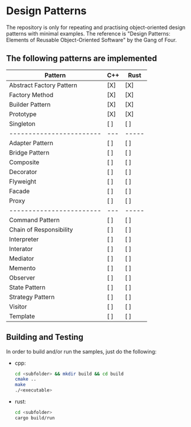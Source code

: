 # Design Patterns

The repository is only for repeating and practising object-oriented design patterns with minimal examples.
The reference is "Design Patterns: Elements of Reusable Object-Oriented Software" by the Gang of Four.

## The following patterns are implemented

| Pattern                  | C++ | Rust  |
| ------------------------ | --- | ----- |
| Abstract Factory Pattern | [X] | [X]   |
| Factory Method           | [X] | [X]   |
| Builder Pattern          | [X] | [X]   |
| Prototype                | [X] | [X]   |
| Singleton                | [ ] | [ ]   |
| ------------------------ | --- | ----- |
| Adapter Pattern          | [ ] | [ ]   |
| Bridge Pattern           | [ ] | [ ]   |
| Composite                | [ ] | [ ]   |
| Decorator                | [ ] | [ ]   |
| Flyweight                | [ ] | [ ]   |
| Facade                   | [ ] | [ ]   |
| Proxy                    | [ ] | [ ]   |
| ------------------------ | --- | ----- |
| Command Pattern          | [ ] | [ ]   |
| Chain of Responsibility  | [ ] | [ ]   |
| Interpreter              | [ ] | [ ]   |
| Interator                | [ ] | [ ]   |
| Mediator                 | [ ] | [ ]   |
| Memento                  | [ ] | [ ]   |
| Observer                 | [ ] | [ ]   |
| State Pattern            | [ ] | [ ]   |
| Strategy Pattern         | [ ] | [ ]   |
| Visitor                  | [ ] | [ ]   |
| Template                 | [ ] | [ ]   |

## Building and Testing

In order to build and/or run the samples, just do the following:

- cpp:

  ```bash
  cd <subfolder> && mkdir build && cd build
  cmake ..
  make
  ./<executable>
  ```

- rust:
  
  ```bash
  cd <subfolder>
  cargo build/run
  ```